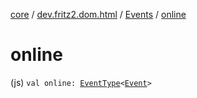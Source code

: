 [core](../../index.md) / [dev.fritz2.dom.html](../index.md) / [Events](index.md) / [online](./online.md)

# online

(js) `val online: `[`EventType`](../-event-type/index.md)`<`[`Event`](https://kotlinlang.org/api/latest/jvm/stdlib/org.w3c.dom.events/-event/index.html)`>`